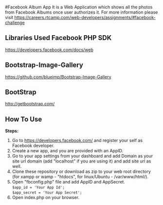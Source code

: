 #Facebook Album App
It is a Web Application which shows all the photos from Facebook Albums once user authorizes it.
For more information please visit https://careers.rtcamp.com/web-developers/assignments/#facebook-challenge

Libraries Used
Facebook PHP SDK
-----------------
https://developers.facebook.com/docs/web

Bootstrap-Image-Gallery
-----------------
https://github.com/blueimp/Bootstrap-Image-Gallery

BootStrap 
-----------------
http://getbootstrap.com/

How To Use
-----------------
<strong>Steps:</strong></br>
1) Go to https://developers.facebook.com/ and register your self as Facebook developer.</br>
2) Create a new app, and you are provided with an AppID. </br>
3) Go to your app settings from your dashboard and add Domain as your site url domain (add "localhost" if you are using it) and add site url as well.</br>
4) Clone these repository or download as zip to your web root directory (for xampp or wamp - "htdocs", for linux/Ubuntu - /var/www/html/). </br>
5) Open "fbconfig.php" file and add AppID and AppSecret. </br>
    ```$app_id = 'Your App Id'; ``` </br>
    ```$app_secret = 'Your App Secret';``` </br>
6) Open index.php on your browser. </br>
    
      

